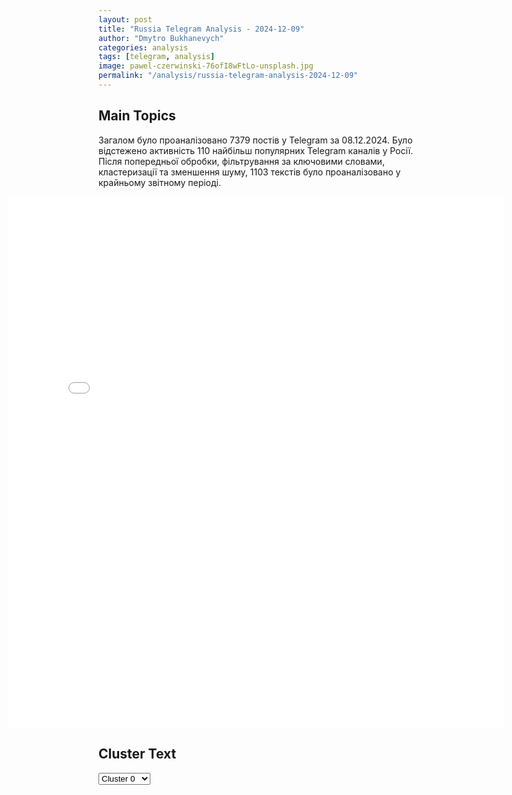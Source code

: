 ```yaml
---
layout: post
title: "Russia Telegram Analysis - 2024-12-09"
author: "Dmytro Bukhanevych"
categories: analysis
tags: [telegram, analysis]
image: pawel-czerwinski-76ofI8wFtLo-unsplash.jpg
permalink: "/analysis/russia-telegram-analysis-2024-12-09"
---
```


<style>
    /* Adjusting iframe-container styles */
    .wide-iframe-container {
        width: calc(100% + 30vw);  /* Extending the width */
        margin-left: -15vw;       /* Negative margin to push to the left */
        overflow: hidden;         /* In case the iframe content spills over */
    }

    .wide-iframe-container iframe {
        width: 100%;  /* Making the iframe take the full width of its container */
        border: none; /* Removing any borders from the iframe */
    }

    /* Toggle mechanism */
    .hidden {
        display: none;
    }
    
    .show-content-target:checked + .show-content {
        display: block;
    }
</style>

<h2>Main Topics</h2>
<p>Загалом було проаналізовано 7379 постів у Telegram за 08.12.2024. Було відстежено активність 110 найбільш популярних Telegram каналів у Росії. Після попередньої обробки, фільтрування за ключовими словами, кластеризації та зменшення шуму, 1103 текстів було проаналізовано у крайньому звітному періоді.</p>
<!-- Embedding Main Plotly Visualization -->
<div class="wide-iframe-container">
    <iframe src="{{site.baseurl}}/visualizations/2024-12-09/fig_topics_time.html" height="850"></iframe>
</div>


<h2>Cluster Text</h2>

<!-- Dropdown to select a cluster -->
<select id="clusterSelector" onchange="displayClusterText()">
<option value="0">Cluster 0</option><option value="1">Cluster 1</option><option value="2">Cluster 2</option><option value="3">Cluster 3</option><option value="4">Cluster 4</option><option value="5">Cluster 5</option><option value="6">Cluster 6</option><option value="7">Cluster 7</option><option value="8">Cluster 8</option><option value="9">Cluster 9</option><option value="10">Cluster 10</option><option value="11">Cluster 11</option><option value="12">Cluster 12</option><option value="13">Cluster 13</option>
</select>

<!-- Display area for the selected cluster's text -->
<div id="clusterTextDisplay" class="hidden"></div>

<script type="text/javascript">
    var clusterDetails = {"0": "<b>Total Posts:</b> 24<br><b>Date:</b> 2024-12-08 18:47:29+00:00<br><b>Author:</b> bbbreaking<br><b>Link:</b> https://t.me/s/bbbreaking/195646<br><b>Subscribers:</b> 1842098<br><b>Text:</b> \u0422\u0435\u043a\u0441\u0442: \u26a1\ufe0f\u042d\u0440\u0434\u043e\u0433\u0430\u043d \u0437\u0430\u044f\u0432\u0438\u043b, \u0447\u0442\u043e \u0432 \u043c\u0438\u0440\u0435 \u043e\u0441\u0442\u0430\u043b\u0438\u0441\u044c \u0442\u043e\u043b\u044c\u043a\u043e \u0434\u0432\u0430 \u043b\u0438\u0434\u0435\u0440\u0430 \u2014 \u043e\u043d \u0438 \u041f\u0443\u0442\u0438\u043d", "1": "<b>Total Posts:</b> 25<br><b>Date:</b> 2024-12-08 07:40:00+00:00<br><b>Author:</b> warhistoryalconafter<br><b>Link:</b> https://t.me/s/warhistoryalconafter/197699<br><b>Subscribers:</b> 543982<br><b>Text:</b> \u0422\u0435\u043a\u0441\u0442: \u26a1\ufe0f\ud83c\uddfa\ud83c\uddf8 \u0423\u043a\u0440\u0430\u0438\u043d\u0430 \u0445\u043e\u0447\u0435\u0442 \u0437\u0430\u043a\u043b\u044e\u0447\u0438\u0442\u044c \u0441\u0434\u0435\u043b\u043a\u0443 \u0441 \u0420\u043e\u0441\u0441\u0438\u0435\u0439, \u0447\u0442\u043e\u0431\u044b \u043e\u0441\u0442\u0430\u043d\u043e\u0432\u0438\u0442\u044c \u043a\u043e\u043d\u0444\u043b\u0438\u043a\u0442, \u0443\u0442\u0432\u0435\u0440\u0436\u0434\u0430\u0435\u0442 \u0422\u0440\u0430\u043c\u043f.\u041e\u043d \u043f\u0440\u0438\u0437\u0432\u0430\u043b \u043a \u043d\u0435\u043c\u0435\u0434\u043b\u0435\u043d\u043d\u043e\u043c\u0443 \u043f\u0440\u0435\u043a\u0440\u0430\u0449\u0435\u043d\u0438\u044e \u043e\u0433\u043d\u044f \u0438 \u043f\u0435\u0440\u0435\u0433\u043e\u0432\u043e\u0440\u0430\u043c.\u0427\u0435\u043c \u0437\u0430\u043a\u0430\u043d\u0447\u0438\u0432\u0430\u044e\u0442\u0441\u044f \u0442\u0430\u043a\u0438\u0435 \"\u0441\u0434\u0435\u043b\u043a\u0438\" \u043c\u044b \u043f\u0440\u044f\u043c\u043e \u0441\u0435\u0439\u0447\u0430\u0441 \u043d\u0430\u0431\u043b\u044e\u0434\u0430\u0435\u043c \u043d\u0430 \u043f\u0440\u0438\u043c\u0435\u0440\u0435 \u0421\u0438\u0440\u0438\u0438. \u041f\u043e\u0434\u043f\u0438\u0441\u0430\u0442\u044c\u0441\u044f \u043d\u0430 \u043a\u0430\u043d\u0430\u043b", "2": "<b>Total Posts:</b> 196<br><b>Date:</b> 2024-12-08 20:13:14+00:00<br><b>Author:</b> tass_agency<br><b>Link:</b> https://t.me/s/tass_agency/289825<br><b>Subscribers:</b> 497879<br><b>Text:</b> \u0422\u0435\u043a\u0441\u0442: \u0413\u043b\u0430\u0432\u043d\u043e\u0435 \u043e \u0441\u0438\u0442\u0443\u0430\u0446\u0438\u0438 \u0432 \u0421\u0438\u0440\u0438\u0438 \u043a \u044d\u0442\u043e\u043c\u0443 \u0447\u0430\u0441\u0443:\u25aa\u0411\u044b\u0432\u0448\u0438\u0439 \u043f\u0440\u0435\u0437\u0438\u0434\u0435\u043d\u0442 \u0421\u0438\u0440\u0438\u0438 \u0411\u0430\u0448\u0430\u0440 \u0410\u0441\u0430\u0434 \u0441 \u0447\u043b\u0435\u043d\u0430\u043c\u0438 \u0441\u0432\u043e\u0435\u0439 \u0441\u0435\u043c\u044c\u0438 \u043f\u0440\u0438\u0431\u044b\u043b \u0432 \u041c\u043e\u0441\u043a\u0432\u0443, \u0441\u043e\u043e\u0431\u0449\u0438\u043b \u0422\u0410\u0421\u0421 \u0438\u0441\u0442\u043e\u0447\u043d\u0438\u043a \u0432 \u041a\u0440\u0435\u043c\u043b\u0435;\u25aa\u0420\u043e\u0441\u0441\u0438\u044f \u0437\u0430\u043f\u0440\u043e\u0441\u0438\u043b\u0430 \u044d\u043a\u0441\u0442\u0440\u0435\u043d\u043d\u044b\u0435 \u043a\u043e\u043d\u0441\u0443\u043b\u044c\u0442\u0430\u0446\u0438\u0438 \u0421\u0411 \u041e\u041e\u041d \u043f\u043e \u0441\u0438\u0442\u0443\u0430\u0446\u0438\u0438 \u0432 \u0421\u0438\u0440\u0438\u0438, \u043e\u043d\u0438 \u043c\u043e\u0433\u0443\u0442 \u043f\u0440\u043e\u0439\u0442\u0438 9 \u0434\u0435\u043a\u0430\u0431\u0440\u044f;\u25aa\u041e\u043f\u043f\u043e\u0437\u0438\u0446\u0438\u044f \u0432 \u0421\u0438\u0440\u0438\u0438 \u0437\u0430\u044f\u0432\u0438\u043b\u0430, \u0447\u0442\u043e \u0440\u0430\u0431\u043e\u0442\u0430\u0435\u0442 \u043d\u0430\u0434 \u0444\u043e\u0440\u043c\u0438\u0440\u043e\u0432\u0430\u043d\u0438\u0435\u043c \u043f\u0435\u0440\u0435\u0445\u043e\u0434\u043d\u043e\u0433\u043e \u043e\u0440\u0433\u0430\u043d\u0430 \u0432\u043b\u0430\u0441\u0442\u0438;\u25aa\u041d\u0435\u0442\u0430\u043d\u044c\u044f\u0445\u0443 \u043f\u0440\u0438\u0435\u0445\u0430\u043b \u043d\u0430 \u0433\u0440\u0430\u043d\u0438\u0446\u0443 \u0441 \u0421\u0438\u0440\u0438\u0435\u0439 \u0438 \u0437\u0430\u044f\u0432\u0438\u043b, \u0447\u0442\u043e \u0441\u043e\u0433\u043b\u0430\u0448\u0435\u043d\u0438\u0435 \u043e \u0440\u0430\u0437\u0433\u0440\u0430\u043d\u0438\u0447\u0435\u043d\u0438\u0438 \u0441 \u0414\u0430\u043c\u0430\u0441\u043a\u043e\u043c \u043e\u0442 1974 \u0433\u043e\u0434\u0430 \u0440\u0443\u0445\u043d\u0443\u043b\u043e \u0438\u0437-\u0437\u0430 \u0443\u0445\u043e\u0434\u0430 \u0441\u0438\u0440\u0438\u0439\u0441\u043a\u0438\u0445 \u0432\u043e\u0439\u0441\u043a, \u043f\u043e\u044d\u0442\u043e\u043c\u0443 \u0418\u0437\u0440\u0430\u0438\u043b\u044c \u0437\u0430\u043d\u044f\u043b \u0431\u0443\u0444\u0435\u0440\u043d\u0443\u044e \u0437\u043e\u043d\u0443;\u25aa\u0421\u0428\u0410 \u0441\u043e\u0445\u0440\u0430\u043d\u044f\u0442 \u0432\u043e\u0435\u043d\u043d\u043e\u0435 \u043f\u0440\u0438\u0441\u0443\u0442\u0441\u0442\u0432\u0438\u0435 \u043d\u0430 \u0432\u043e\u0441\u0442\u043e\u043a\u0435 \u0421\u0438\u0440\u0438\u0438 \u0432 \u0440\u0430\u043c\u043a\u0430\u0445 \u0431\u043e\u0440\u044c\u0431\u044b \u0441 \u0418\u0413 (\u0442\u0435\u0440\u0440\u043e\u0440\u0438\u0441\u0442\u0438\u0447\u0435\u0441\u043a\u0430\u044f \u043e\u0440\u0433\u0430\u043d\u0438\u0437\u0430\u0446\u0438\u044f, \u0437\u0430\u043f\u0440\u0435\u0449\u0435\u043d\u0430 \u0432 \u0420\u0424), \u0437\u0430\u044f\u0432\u0438\u043b\u0438 \u0432 \u041f\u0435\u043d\u0442\u0430\u0433\u043e\u043d\u0435;\u25aa\u0411\u0430\u0439\u0434\u0435\u043d \u0437\u0430\u044f\u0432\u0438\u043b \u043e \u0433\u043e\u0442\u043e\u0432\u043d\u043e\u0441\u0442\u0438 \u0421\u0428\u0410 \u0432\u0437\u0430\u0438\u043c\u043e\u0434\u0435\u0439\u0441\u0442\u0432\u043e\u0432\u0430\u0442\u044c \u0441 \u043e\u043f\u043f\u043e\u0437\u0438\u0446\u0438\u0435\u0439 \u0432 \u0421\u0438\u0440\u0438\u0438 \u0432 \u043f\u0440\u043e\u0446\u0435\u0441\u0441\u0435 \u043f\u0435\u0440\u0435\u0434\u0430\u0447\u0438 \u0432\u043b\u0430\u0441\u0442\u0438;\u25aa\u041e\u041e\u041d \u0431\u0443\u0434\u0435\u0442 \u0440\u0430\u0431\u043e\u0442\u0430\u0442\u044c \u0441 \u0441\u0438\u0440\u0438\u0439\u0446\u0430\u043c\u0438 \u043d\u0430\u0434 \u0444\u043e\u0440\u043c\u0438\u0440\u043e\u0432\u0430\u043d\u0438\u0435\u043c \u0431\u0443\u0434\u0443\u0449\u0435\u0433\u043e \u0441\u0442\u0440\u0430\u043d\u044b, \u0437\u0430\u044f\u0432\u0438\u043b \u0413\u0443\u0442\u0435\u0440\u0440\u0438\u0448;\u25aa\u0421\u0428\u0410 \u0443\u0434\u0430\u0440\u0438\u043b\u0438 \u043f\u043e \u0431\u043e\u043b\u0435\u0435 \u0447\u0435\u043c 75 \u0446\u0435\u043b\u044f\u043c \u0432 \u0421\u0438\u0440\u0438\u0438, \u0446\u0435\u043b\u044c\u044e \u0431\u044b\u043b\u043e \u043f\u043e\u0440\u0430\u0436\u0435\u043d\u0438\u0435 \u043b\u0430\u0433\u0435\u0440\u0435\u0439 \u0438 \u0431\u043e\u0435\u0432\u0438\u043a\u043e\u0432 \u0418\u0413 (\u043e\u0440\u0433\u0430\u043d\u0438\u0437\u0430\u0446\u0438\u044f \u0437\u0430\u043f\u0440\u0435\u0449\u0435\u043d\u0430 \u0432 \u0420\u0424);\u25aa\u0412\u043e\u043e\u0440\u0443\u0436\u0435\u043d\u043d\u0430\u044f \u0441\u0438\u0440\u0438\u0439\u0441\u043a\u0430\u044f \u043e\u043f\u043f\u043e\u0437\u0438\u0446\u0438\u044f \u043f\u0440\u0435\u0434\u043e\u0441\u0442\u0430\u0432\u0438\u043b\u0430 \u0433\u0430\u0440\u0430\u043d\u0442\u0438\u0438 \u0431\u0435\u0437\u043e\u043f\u0430\u0441\u043d\u043e\u0441\u0442\u0438 \u0434\u0438\u043f\u043b\u043e\u043c\u0430\u0442\u0438\u0447\u0435\u0441\u043a\u0438\u043c \u043c\u0438\u0441\u0441\u0438\u044f\u043c \u0432 \u0414\u0430\u043c\u0430\u0441\u043a\u0435;\u25aa\u041e\u043f\u043f\u043e\u0437\u0438\u0446\u0438\u044f \u0421\u0438\u0440\u0438\u0438 \u0433\u0430\u0440\u0430\u043d\u0442\u0438\u0440\u043e\u0432\u0430\u043b\u0430 \u0431\u0435\u0437\u043e\u043f\u0430\u0441\u043d\u043e\u0441\u0442\u044c \u0440\u043e\u0441\u0441\u0438\u0439\u0441\u043a\u0438\u0445 \u0432\u043e\u0435\u043d\u043d\u044b\u0445 \u0431\u0430\u0437.", "3": "<b>Total Posts:</b> 44<br><b>Date:</b> 2024-12-08 15:55:12+00:00<br><b>Author:</b> tvrain<br><b>Link:</b> https://t.me/s/tvrain/83864<br><b>Subscribers:</b> 469714<br><b>Text:</b> \u0422\u0435\u043a\u0441\u0442: \u0421\u043c\u043e\u0442\u0440\u0438\u0442\u0435 \u0438\u0442\u043e\u0433\u0438 8 \u0434\u0435\u043a\u0430\u0431\u0440\u044f \u0441 \u042d\u0434\u0443\u0430\u0440\u0434\u043e\u043c \u0411\u0443\u0440\u043c\u0438\u0441\u0442\u0440\u043e\u0432\u044b\u043c\ud83d\udd39\u0420\u0435\u0432\u043e\u043b\u044e\u0446\u0438\u044f \u0432 \u0421\u0438\u0440\u0438\u0438. \u0427\u0442\u043e \u0431\u0443\u0434\u0435\u0442 \u0441 \u0440\u043e\u0441\u0441\u0438\u0439\u0441\u043a\u0438\u043c\u0438 \u0432\u043e\u0439\u0441\u043a\u0430\u043c\u0438, \u043e\u0441\u0442\u0430\u044e\u0449\u0438\u043c\u0438\u0441\u044f \u0432 \u0441\u0442\u0440\u0430\u043d\u0435?\ud83d\udd39\u0422\u0440\u0430\u043c\u043f \u043f\u0440\u0438\u0437\u0432\u0430\u043b \u043d\u0435\u043c\u0435\u0434\u043b\u0435\u043d\u043d\u043e \u043f\u0440\u0435\u043a\u0440\u0430\u0442\u0438\u0442\u044c \u043e\u0433\u043e\u043d\u044c \u0432 \u0423\u043a\u0440\u0430\u0438\u043d\u0435. \u0412 \u041c\u043e\u0441\u043a\u0432\u0435 \u0438 \u041a\u0438\u0435\u0432\u0435 \u043f\u0440\u0435\u0434\u043b\u043e\u0436\u0435\u043d\u0438\u0435 \u043e\u0442\u0432\u0435\u0440\u0433\u043b\u0438.\ud83d\udd39\u041c\u0438\u0437\u0443\u043b\u0438\u043d\u0430 \u043e\u0442\u0447\u0438\u0442\u0430\u043b\u0430\u0441\u044c \u043e \u043f\u043e\u0438\u043c\u043a\u0435 \u043f\u043e\u0434\u0440\u043e\u0441\u0442\u043a\u0430, \u043a\u043e\u0442\u043e\u0440\u044b\u0439 \u044f\u043a\u043e\u0431\u044b \u0438\u0441\u043f\u0430\u0447\u043a\u0430\u043b \u0435\u0435 \u0434\u0432\u0435\u0440\u044c \u043f\u043e \u0437\u0430\u0434\u0430\u043d\u0438\u044e \u0423\u043a\u0440\u0430\u0438\u043d\u044b.\u0421\u043c\u043e\u0442\u0440\u0438\u0442\u0435 \u043d\u0430\u0441 \u0432 Twitch, \u0435\u0441\u043b\u0438 \u0443 \u0432\u0430\u0441 \u043f\u0440\u043e\u0431\u043b\u0435\u043c\u044b \u0441 YouTube.", "4": "<b>Total Posts:</b> 26<br><b>Date:</b> 2024-12-08 06:17:33+00:00<br><b>Author:</b> solovievlive<br><b>Link:</b> https://t.me/s/SolovievLive/300990<br><b>Subscribers:</b> 1310717<br><b>Text:</b> \u0422\u0435\u043a\u0441\u0442: \u041f\u0440\u0435\u0437\u0438\u0434\u0435\u043d\u0442 \u0420\u043e\u0441\u0441\u0438\u0438 \u0412\u043b\u0430\u0434\u0438\u043c\u0438\u0440 \u041f\u0443\u0442\u0438\u043d \u043d\u0430\u0433\u0440\u0430\u0434\u0438\u043b \u043e\u0440\u0434\u0435\u043d\u043e\u043c \"\u0417\u0430 \u0437\u0430\u0441\u043b\u0443\u0433\u0438 \u043f\u0435\u0440\u0435\u0434 \u041e\u0442\u0435\u0447\u0435\u0441\u0442\u0432\u043e\u043c\" I \u0441\u0442\u0435\u043f\u0435\u043d\u0438 \u0410\u043b\u0438\u0441\u0443 \u0424\u0440\u0435\u0439\u043d\u0434\u043b\u0438\u0445. \u0415\u0439 \u0441\u0435\u0433\u043e\u0434\u043d\u044f \u0438\u0441\u043f\u043e\u043b\u043d\u0438\u043b\u043e\u0441\u044c 90 \u043b\u0435\u0442.\u270d \u041f\u043e\u0434\u043f\u0438\u0441\u044b\u0432\u0430\u0439\u0441\u044f \u043d\u0430 \u0421\u043e\u043b\u043e\u0432\u044c\u0451\u0432\u0430!", "5": "<b>Total Posts:</b> 58<br><b>Date:</b> 2024-12-08 07:33:15+00:00<br><b>Author:</b> ostashkonews<br><b>Link:</b> https://t.me/s/OstashkoNews/164440<br><b>Subscribers:</b> 387782<br><b>Text:</b> \u0422\u0435\u043a\u0441\u0442: \ud83c\uddee\ud83c\uddf1 \u0410\u0440\u043c\u0438\u044f \u0418\u0437\u0440\u0430\u0438\u043b\u044f \u043f\u043e\u0434\u0442\u0432\u0435\u0440\u0434\u0438\u043b\u0430, \u0447\u0442\u043e \u0440\u0430\u0437\u0432\u0451\u0440\u0442\u044b\u0432\u0430\u0435\u0442 \u0441\u0438\u043b\u044b \u0432 \u0431\u0443\u0444\u0435\u0440\u043d\u043e\u0439 \u0437\u043e\u043d\u0435 \u043d\u0430 \u0433\u0440\u0430\u043d\u0438\u0446\u0435 \u0441 \u0421\u0438\u0440\u0438\u0435\u0439\u0414\u0435\u043b\u0430\u0435\u0442\u0441\u044f \u044d\u0442\u043e \u0432 \u0441\u0432\u044f\u0437\u0438 \u0441 \u0443\u0433\u0440\u043e\u0437\u043e\u0439 \u043f\u0440\u043e\u043d\u0438\u043a\u043d\u043e\u0432\u0435\u043d\u0438\u044f \u0431\u043e\u0435\u0432\u0438\u043a\u043e\u0432. \u0412 \u0426\u0410\u0425\u0410\u041b \u043f\u043e\u0434\u0447\u0435\u0440\u043a\u043d\u0443\u043b\u0438, \u0447\u0442\u043e \u043d\u0435 \u0432\u043c\u0435\u0448\u0438\u0432\u0430\u044e\u0442\u0441\u044f \u0432 \u0441\u043e\u0431\u044b\u0442\u0438\u044f \u0432 \u0421\u0410\u0420. \u2705 \u0420\u0430\u043d\u0435\u0435 \u043c\u0438\u0440\u043e\u0432\u044b\u0435 \u0421\u041c\u0418 \u0441\u043e\u043e\u0431\u0449\u0430\u043b\u0438, \u0447\u0442\u043e \u0438\u0437\u0440\u0430\u0438\u043b\u044c\u0441\u043a\u0438\u0435 \u043f\u0430\u0442\u0440\u0443\u043b\u0438 \u0432\u043e\u0448\u043b\u0438 \u0432 \u0433\u043e\u0440\u043e\u0434 \u0425\u0430\u043d-\u0410\u0440\u043d\u0430\u0431\u0430, \u0446\u0435\u043d\u0442\u0440 \u043f\u0440\u043e\u0432\u0438\u043d\u0446\u0438\u0438 \u041a\u0443\u043d\u0435\u0439\u0442\u0440\u0430 \u043d\u0430 \u044e\u0433\u043e-\u0437\u0430\u043f\u0430\u0434\u0435 \u0421\u0438\u0440\u0438\u0438.\u041e\u0441\u0442\u0430\u0448\u043a\u043e! \u0412\u0430\u0436\u043d\u043e\u0435 | \u043f\u043e\u0434\u043f\u0438\u0448\u0438\u0441\u044c", "6": "<b>Total Posts:</b> 98<br><b>Date:</b> 2024-12-08 08:33:23+00:00<br><b>Author:</b> tass_agency<br><b>Link:</b> https://t.me/s/tass_agency/289702<br><b>Subscribers:</b> 497879<br><b>Text:</b> \u0422\u0435\u043a\u0441\u0442: \u0413\u043b\u0430\u0432\u043d\u043e\u0435 \u0438\u0437 \u0437\u0430\u044f\u0432\u043b\u0435\u043d\u0438\u0439 \u0422\u0440\u0430\u043c\u043f\u0430:\u25aa\ufe0f\u0423\u043a\u0440\u0430\u0438\u043d\u0430 \u0445\u043e\u0442\u0435\u043b\u0430 \u0431\u044b \u0437\u0430\u043a\u043b\u044e\u0447\u0438\u0442\u044c \u0441 \u0420\u043e\u0441\u0441\u0438\u0435\u0439 \u0441\u043e\u0433\u043b\u0430\u0448\u0435\u043d\u0438\u0435 \u043e\u0431 \u0443\u0440\u0435\u0433\u0443\u043b\u0438\u0440\u043e\u0432\u0430\u043d\u0438\u0438 \u043a\u043e\u043d\u0444\u043b\u0438\u043a\u0442\u0430;\u25aa\ufe0f\u041d\u0435\u043e\u0431\u0445\u043e\u0434\u0438\u043c\u043e \u043d\u0435\u043c\u0435\u0434\u043b\u0435\u043d\u043d\u043e\u0435 \u043f\u0440\u0435\u043a\u0440\u0430\u0449\u0435\u043d\u0438\u0435 \u043e\u0433\u043d\u044f \u0438 \u043d\u0430\u0447\u0430\u043b\u043e \u043c\u0438\u0440\u043d\u044b\u0445 \u043f\u0435\u0440\u0435\u0433\u043e\u0432\u043e\u0440\u043e\u0432;\u25aa\ufe0f\u0412 \u043f\u0435\u0440\u0435\u0433\u043e\u0432\u043e\u0440\u043d\u043e\u043c \u043f\u0440\u043e\u0446\u0435\u0441\u0441\u0435 \"\u043c\u043e\u0436\u0435\u0442 \u043f\u043e\u043c\u043e\u0447\u044c \u041a\u0438\u0442\u0430\u0439\";\u25aa\ufe0f\u0417\u0435\u043b\u0435\u043d\u0441\u043a\u0438\u0439 \u0438 \u0423\u043a\u0440\u0430\u0438\u043d\u0430 \u0443\u0436\u0435 \u043d\u0435\u043b\u0435\u043f\u043e \u043f\u043e\u0442\u0435\u0440\u044f\u043b\u0438 400 \u0442\u044b\u0441. \u0432\u043e\u0435\u043d\u043d\u043e\u0441\u043b\u0443\u0436\u0430\u0449\u0438\u0445;\u25aa\ufe0f\u0415\u0441\u043b\u0438 \u043d\u0438\u0447\u0435\u0433\u043e \u043d\u0435 \u043f\u0440\u0435\u0434\u043f\u0440\u0438\u043d\u044f\u0442\u044c, \u0443\u043a\u0440\u0430\u0438\u043d\u0441\u043a\u0438\u0439 \u043a\u0440\u0438\u0437\u0438\u0441 \"\u043c\u043e\u0436\u0435\u0442 \u043f\u0435\u0440\u0435\u0440\u0430\u0441\u0442\u0438 \u0432\u043e \u0447\u0442\u043e-\u0442\u043e \u0433\u043e\u0440\u0430\u0437\u0434\u043e \u0431\u043e\u043b\u044c\u0448\u0435\u0435 \u0438 \u0441\u0438\u043b\u044c\u043d\u043e \u0445\u0443\u0434\u0448\u0435\u0435\".", "7": "<b>Total Posts:</b> 22<br><b>Date:</b> 2024-12-08 11:36:57+00:00<br><b>Author:</b> ejdailyru<br><b>Link:</b> https://t.me/s/ejdailyru/286699<br><b>Subscribers:</b> 562812<br><b>Text:</b> \u0422\u0435\u043a\u0441\u0442: \u2757\ufe0f\u041f\u0435\u0441\u043a\u043e\u0432 \u043e\u043f\u0440\u043e\u0432\u0435\u0440\u0433 \u0441\u043b\u043e\u0432\u0430 \u0422\u0440\u0430\u043c\u043f\u0430 \u043e \u0441\u043e\u043e\u0442\u043d\u043e\u0448\u0435\u043d\u0438\u0438 \u043f\u043e\u0442\u0435\u0440\u044c \u0420\u0424 \u0438 \u0423\u043a\u0440\u0430\u0438\u043d\u044b \u0432 \u0445\u043e\u0434\u0435 \u0421\u0412\u041e. \u0410\u043c\u0435\u0440\u0438\u043a\u0430\u043d\u0441\u043a\u0438\u0439 \u043f\u0440\u0435\u0437\u0438\u0434\u0435\u043d\u0442 \u0441\u0435\u0433\u043e\u0434\u043d\u044f \u043e\u0437\u0432\u0443\u0447\u0438\u043b \u0446\u0438\u0444\u0440\u0443 \u0432 600 \u0442\u044b\u0441\u044f\u0447 \u043f\u043e\u0442\u0435\u0440\u044c \u0443 \u0420\u043e\u0441\u0441\u0438\u0438 \u0438 400 \u0442\u044b\u0441\u044f\u0447 \u0443 \u0423\u043a\u0440\u0430\u0438\u043d\u044b. \u041f\u0435\u0441\u043a\u043e\u0432 \u0437\u0430\u044f\u0432\u0438\u043b, \u0447\u0442\u043e \u0443\u043a\u0440\u0430\u0438\u043d\u0441\u043a\u0438\u0435 \u043f\u043e\u0442\u0435\u0440\u0438 \u043a\u0440\u0430\u0442\u043d\u043e \u043f\u0440\u0435\u0432\u044b\u0448\u0430\u044e\u0442 \u043f\u043e\u0442\u0435\u0440\u0438 \u0441 \u0440\u043e\u0441\u0441\u0438\u0439\u0441\u043a\u043e\u0439 \u0441\u0442\u043e\u0440\u043e\u043d\u044b. \u041e\u043d \u0434\u043e\u0431\u0430\u0432\u0438\u043b, \u0447\u0442\u043e \u0420\u043e\u0441\u0441\u0438\u044f \u043e\u0437\u043d\u0430\u043a\u043e\u043c\u0438\u043b\u0430\u0441\u044c \u0441 \u0437\u0430\u044f\u0432\u043b\u0435\u043d\u0438\u0435\u043c \u0422\u0440\u0430\u043c\u043f\u0430 \u043f\u043e\u0441\u043b\u0435 \u0432\u0441\u0442\u0440\u0435\u0447\u0438 \u0432 \u041f\u0430\u0440\u0438\u0436\u0435 \u0441 \u041c\u0430\u043a\u0440\u043e\u043d\u043e\u043c \u0438 \u0417\u0435\u043b\u0435\u043d\u0441\u043a\u0438\u043c. @ejdailyru", "8": "<b>Total Posts:</b> 163<br><b>Date:</b> 2024-12-08 04:56:25+00:00<br><b>Author:</b> dimsmirnov175<br><b>Link:</b> https://t.me/s/dimsmirnov175/85601<br><b>Subscribers:</b> 342029<br><b>Text:</b> \u0422\u0435\u043a\u0441\u0442: \u041c\u0438\u043d\u043e\u0431\u043e\u0440\u043e\u043d\u044b \u0420\u043e\u0441\u0441\u0438\u0438: \u0412 \u0442\u0435\u0447\u0435\u043d\u0438\u0435 \u043f\u0440\u043e\u0448\u0435\u0434\u0448\u0435\u0439 \u043d\u043e\u0447\u0438 \u043f\u0440\u0435\u0441\u0435\u0447\u0435\u043d\u044b \u043f\u043e\u043f\u044b\u0442\u043a\u0438 \u043a\u0438\u0435\u0432\u0441\u043a\u043e\u0433\u043e \u0440\u0435\u0436\u0438\u043c\u0430 \u0441\u043e\u0432\u0435\u0440\u0448\u0438\u0442\u044c \u0442\u0435\u0440\u0440\u043e\u0440\u0438\u0441\u0442\u0438\u0447\u0435\u0441\u043a\u0438\u0435 \u0430\u0442\u0430\u043a\u0438 c \u043f\u0440\u0438\u043c\u0435\u043d\u0435\u043d\u0438\u0435\u043c \u0411\u041f\u041b\u0410 \u0441\u0430\u043c\u043e\u043b\u0435\u0442\u043d\u043e\u0433\u043e \u0442\u0438\u043f\u0430.\u0414\u0435\u0436\u0443\u0440\u043d\u044b\u043c\u0438 \u0441\u0440\u0435\u0434\u0441\u0442\u0432\u0430\u043c\u0438 \u041f\u0412\u041e \u043f\u0435\u0440\u0435\u0445\u0432\u0430\u0447\u0435\u043d\u044b \u0438 \u0443\u043d\u0438\u0447\u0442\u043e\u0436\u0435\u043d\u044b 46 \u0443\u043a\u0440\u0430\u0438\u043d\u0441\u043a\u0438\u0445 \u0431\u0435\u0441\u043f\u0438\u043b\u043e\u0442\u043d\u044b\u0445 \u043b\u0435\u0442\u0430\u0442\u0435\u043b\u044c\u043d\u044b\u0445 \u0430\u043f\u043f\u0430\u0440\u0430\u0442\u043e\u0432. 17 \u0411\u041f\u041b\u0410 \u0443\u043d\u0438\u0447\u0442\u043e\u0436\u0435\u043d\u044b \u043d\u0430\u0434 \u0442\u0435\u0440\u0440\u0438\u0442\u043e\u0440\u0438\u0435\u0439 \u0411\u0435\u043b\u0433\u043e\u0440\u043e\u0434\u0441\u043a\u043e\u0439 \u043e\u0431\u043b\u0430\u0441\u0442\u0438, 12 \u0443\u043d\u0438\u0447\u0442\u043e\u0436\u0435\u043d\u044b \u043d\u0430\u0434 \u0442\u0435\u0440\u0440\u0438\u0442\u043e\u0440\u0438\u0435\u0439 \u041a\u0443\u0440\u0441\u043a\u043e\u0439 \u043e\u0431\u043b\u0430\u0441\u0442\u0438, 6 \u0411\u041f\u041b\u0410 \u2013 \u043d\u0430\u0434 \u0442\u0435\u0440\u0440\u0438\u0442\u043e\u0440\u0438\u0435\u0439 \u0412\u043e\u0440\u043e\u043d\u0435\u0436\u0441\u043a\u043e\u0439 \u043e\u0431\u043b\u0430\u0441\u0442\u0438, 7 \u0411\u041f\u041b\u0410 \u2013 \u043d\u0430\u0434 \u0442\u0435\u0440\u0440\u0438\u0442\u043e\u0440\u0438\u0435\u0439 \u0420\u043e\u0441\u0442\u043e\u0432\u0441\u043a\u043e\u0439 \u043e\u0431\u043b\u0430\u0441\u0442\u0438 \u0438 4 \u2013 \u043d\u0430\u0434 \u0442\u0435\u0440\u0440\u0438\u0442\u043e\u0440\u0438\u0435\u0439 \u0410\u0441\u0442\u0440\u0430\u0445\u0430\u043d\u0441\u043a\u043e\u0439 \u043e\u0431\u043b\u0430\u0441\u0442\u0438.\u041f\u043e\u0434\u043f\u0438\u0448\u0438\u0441\u044c \u043d\u0430 \u041f\u0423\u041b N3", "9": "<b>Total Posts:</b> 53<br><b>Date:</b> 2024-12-08 10:00:39+00:00<br><b>Author:</b> proofzzz<br><b>Link:</b> https://t.me/s/proofzzz/28608<br><b>Subscribers:</b> 598471<br><b>Text:</b> \u0422\u0435\u043a\u0441\u0442: \u0422\u0440\u0430\u043c\u043f \u043d\u0435 \u0445\u043e\u0442\u0435\u043b \u0432\u0441\u0442\u0440\u0435\u0447\u0430\u0442\u044c\u0441\u044f \u0441 \u0417\u0435\u043b\u0435\u043d\u0441\u043a\u0438\u043c \u0432 \u041f\u0430\u0440\u0438\u0436\u0435, \u043d\u043e \u0435\u0433\u043e \u0432 \u043f\u043e\u0441\u043b\u0435\u0434\u043d\u0438\u0439 \u043c\u043e\u043c\u0435\u043d\u0442 \u0443\u0433\u043e\u0432\u043e\u0440\u0438\u043b  \u041c\u0430\u043a\u0440\u043e\u043d, \u2014 Axios\"\u0412 \u043f\u043e\u0441\u043b\u0435\u0434\u043d\u0438\u0435 \u0434\u043d\u0438 \u041c\u0430\u043a\u0440\u043e\u043d \u0440\u0430\u0431\u043e\u0442\u0430\u043b \u043d\u0430\u0434 \u0442\u0435\u043c, \u0447\u0442\u043e\u0431\u044b \u0443\u0431\u0435\u0434\u0438\u0442\u044c \u0422\u0440\u0430\u043c\u043f\u0430 \u043f\u0440\u043e\u0432\u0435\u0441\u0442\u0438 \u0441\u043e\u0432\u043c\u0435\u0441\u0442\u043d\u0443\u044e \u0432\u0441\u0442\u0440\u0435\u0447\u0443 \u0441 \u0417\u0435\u043b\u0435\u043d\u0441\u043a\u0438\u043c... \u043e\u043a\u043e\u043d\u0447\u0430\u0442\u0435\u043b\u044c\u043d\u043e\u0435 \u0440\u0435\u0448\u0435\u043d\u0438\u0435 \u043e \u043f\u0440\u043e\u0432\u0435\u0434\u0435\u043d\u0438\u0438 \u0442\u0440\u0435\u0445\u0441\u0442\u043e\u0440\u043e\u043d\u043d\u0435\u0439 \u0432\u0441\u0442\u0440\u0435\u0447\u0438 \u0431\u044b\u043b\u043e \u043f\u0440\u0438\u043d\u044f\u0442\u043e \u043d\u0435\u0437\u0430\u0434\u043e\u043b\u0433\u043e \u0434\u043e \u043d\u0435\u0435\", \u2014 \u0433\u043e\u0432\u043e\u0440\u0438\u0442\u0441\u044f \u0432 \u0441\u0442\u0430\u0442\u044c\u0435.\u0414\u043e\u043d\u043d\u0438, \u043d\u0443 \u043f\u043e\u0436\u0430\u043b\u0443\u0439\u0441\u0442\u0430, \u0445\u043e\u0442\u044f \u0431\u044b \u0444\u043e\u0442\u043a\u0443 \u0441 \u043d\u0438\u043c \u0441\u0434\u0435\u043b\u0430\u0439! \u041e\u043d \u043c\u0435\u043d\u044f \u0441\u043b\u0435\u0437\u043d\u043e \u043f\u0440\u043e\u0441\u0438\u043b \u0438 \u044f \u0435\u043c\u0443 \u043e\u0431\u0435\u0449\u0430\u043b! Z\u043b\u043e\u0439 \u041f\u0440\u0443\u0444", "10": "<b>Total Posts:</b> 17<br><b>Date:</b> 2024-12-08 07:50:57+00:00<br><b>Author:</b> bbbreaking<br><b>Link:</b> https://t.me/s/bbbreaking/195594<br><b>Subscribers:</b> 1842098<br><b>Text:</b> \u0422\u0435\u043a\u0441\u0442: \u26a1\ufe0f\u0423\u043a\u0440\u0430\u0438\u043d\u0430 \u0436\u0435\u043b\u0430\u0435\u0442 \u0437\u0430\u043a\u043b\u044e\u0447\u0438\u0442\u044c \u0441\u0434\u0435\u043b\u043a\u0443 \u0441 \u0420\u043e\u0441\u0441\u0438\u0435\u0439, \u0447\u0442\u043e\u0431\u044b \u043e\u0441\u0442\u0430\u043d\u043e\u0432\u0438\u0442\u044c \u043a\u043e\u043d\u0444\u043b\u0438\u043a\u0442 \u2014 \u0422\u0440\u0430\u043c\u043f", "11": "<b>Total Posts:</b> 141<br><b>Date:</b> 2024-12-08 19:41:52+00:00<br><b>Author:</b> radarrussiia<br><b>Link:</b> https://t.me/s/radarrussiia/15788<br><b>Subscribers:</b> 548216<br><b>Text:</b> \u0422\u0435\u043a\u0441\u0442: \u0412\u043e\u0440\u043e\u043d\u0435\u0436\u0441\u043a\u0430\u044f \u043e\u0431\u043b\u0430\u0441\u0442\u044c - \u043e\u043f\u0430\u0441\u043d\u043e\u0441\u0442\u044c \u043f\u043e \u0411\u041f\u041b\u0410\u2757\ufe0f\u0420\u0430\u0434\u0430\u0440 \u043f\u043e \u0432\u0441\u0435\u0439 \u0420\u043e\u0441\u0441\u0438\u0438 - @radarrussiia", "12": "<b>Total Posts:</b> 18<br><b>Date:</b> 2024-12-08 10:11:34+00:00<br><b>Author:</b> ostashkonews<br><b>Link:</b> https://t.me/s/OstashkoNews/164453<br><b>Subscribers:</b> 387782<br><b>Text:</b> \u0422\u0435\u043a\u0441\u0442: \u0414\u0440\u043e\u043d \u0412\u0421\u0423 \u0443\u0434\u0430\u0440\u0438\u043b \u043f\u043e \u043c\u043d\u043e\u0433\u043e\u043a\u0432\u0430\u0440\u0442\u0438\u0440\u043d\u043e\u043c\u0443 \u0434\u043e\u043c\u0443 \u0432 \u0428\u0435\u0431\u0435\u043a\u0438\u043d\u043e\u25aa\ufe0f \u041f\u043e\u0441\u0442\u0440\u0430\u0434\u0430\u0432\u0448\u0438\u0445 \u043d\u0435\u0442, \u043d\u043e \u043f\u043e\u0432\u0440\u0435\u0436\u0434\u0435\u043d\u044b \u0444\u0430\u0441\u0430\u0434 \u0438 \u0434\u0432\u0430 \u043f\u0440\u0438\u043f\u0430\u0440\u043a\u043e\u0432\u0430\u043d\u043d\u044b\u0445 \u0430\u0432\u0442\u043e\u043c\u043e\u0431\u0438\u043b\u044f. \u0423\u0442\u043e\u0447\u043d\u044f\u0435\u0442\u0441\u044f \u0438\u043d\u0444\u043e\u0440\u043c\u0430\u0446\u0438\u044f \u043e \u043f\u043e\u0441\u043b\u0435\u0434\u0441\u0442\u0432\u0438\u044f\u0445, \u043d\u0430 \u043c\u0435\u0441\u0442\u0435 \u0440\u0430\u0431\u043e\u0442\u0430\u044e\u0442 \u043e\u043f\u0435\u0440\u0430\u0442\u0438\u0432\u043d\u044b\u0435 \u0441\u043b\u0443\u0436\u0431\u044b, \u0441\u043e\u043e\u0431\u0449\u0438\u043b \u0433\u0443\u0431\u0435\u0440\u043d\u0430\u0442\u043e\u0440 \u0412\u044f\u0447\u0435\u0441\u043b\u0430\u0432 \u0413\u043b\u0430\u0434\u043a\u043e\u0432.\u041e\u0441\u0442\u0430\u0448\u043a\u043e! \u0412\u0430\u0436\u043d\u043e\u0435 | \u043f\u043e\u0434\u043f\u0438\u0448\u0438\u0441\u044c", "13": "<b>Total Posts:</b> 9<br><b>Date:</b> 2024-12-08 10:34:47+00:00<br><b>Author:</b> ivan_utenkov13<br><b>Link:</b> https://t.me/s/ivan_utenkov13/63626<br><b>Subscribers:</b> 400808<br><b>Text:</b> \u0422\u0435\u043a\u0441\u0442: \u26a1\ufe0f\u0422\u0440\u0430\u043c\u043f: \u00ab\u0423\u043a\u0440\u0430\u0438\u043d\u0430 \u0431\u0435\u0441\u0441\u043c\u044b\u0441\u043b\u0435\u043d\u043d\u043e \u043f\u043e\u0442\u0435\u0440\u044f\u043b\u0430 400 \u0442\u044b\u0441\u044f\u0447 \u0441\u043e\u043b\u0434\u0430\u0442 \u0438 \u0433\u043e\u0440\u0430\u0437\u0434\u043e \u0431\u043e\u043b\u044c\u0448\u0435 \u043c\u0438\u0440\u043d\u044b\u0445 \u0436\u0438\u0442\u0435\u043b\u0435\u0439. \u041d\u0430\u0434\u043e \u043d\u0435\u043c\u0435\u0434\u043b\u0435\u043d\u043d\u043e \u043f\u0440\u0435\u043a\u0440\u0430\u0442\u0438\u0442\u044c \u043e\u0433\u043e\u043d\u044c \u0438 \u043d\u0430\u0447\u0430\u0442\u044c \u043f\u0435\u0440\u0435\u0433\u043e\u0432\u043e\u0440\u044b\u00bb.\u0422\u0430\u043a\u0436\u0435 \u0422\u0440\u0430\u043c\u043f \u043e\u0446\u0435\u043d\u0438\u043b \u043f\u043e\u0442\u0435\u0440\u0438 \u0420\u0424 \u0432 \u0443\u043a\u0440\u0430\u0438\u043d\u0441\u043a\u043e\u043c \u043a\u043e\u043d\u0444\u043b\u0438\u043a\u0442\u0435 \u0432 600 \u0442\u044b\u0441\u044f\u0447 \u0447\u0435\u043b\u043e\u0432\u0435\u043a \u0443\u0431\u0438\u0442\u044b\u043c\u0438 \u0438 \u0440\u0430\u043d\u0435\u043d\u044b\u043c\u0438."};

    function displayClusterText() {
        var selectedLabel = document.getElementById("clusterSelector").value;
        var details = clusterDetails[selectedLabel];
        var textDiv = document.getElementById("clusterTextDisplay");
        textDiv.innerHTML = '<p>' + details + '</p>';
        textDiv.classList.remove('hidden');
    }
</script>

